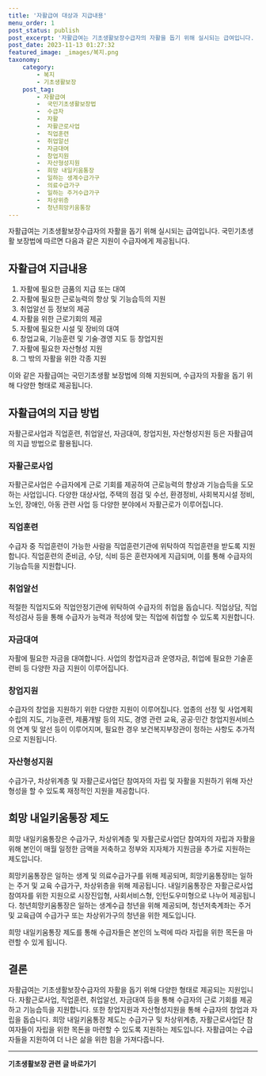 ```yaml
---
title: '자활급여 대상과 지급내용'
menu_order: 1
post_status: publish
post_excerpt: '자활급여는 기초생활보장수급자의 자활을 돕기 위해 실시되는 급여입니다. 국민기초생활 보장법에 따르면 다음과 같은 지원이 수급자에게 제공됩니다.'
post_date: 2023-11-13 01:27:32
featured_image: _images/복지.png
taxonomy:
    category:
        - 복지
        - 기초생활보장
    post_tag:
        - 자활급여
        -  국민기초생활보장법
        -  수급자
        -  자활
        -  자활근로사업
        -  직업훈련
        -  취업알선
        -  자금대여
        -  창업지원
        -  자산형성지원
        -  희망 내일키움통장
        -  일하는 생계수급가구
        -  의료수급가구
        -  일하는 주거수급가구
        -  차상위층
        -  청년희망키움통장
---
```



자활급여는 기초생활보장수급자의 자활을 돕기 위해 실시되는 급여입니다. 국민기초생활 보장법에 따르면 다음과 같은 지원이 수급자에게 제공됩니다.

## 자활급여 지급내용

1. 자활에 필요한 금품의 지급 또는 대여
2. 자활에 필요한 근로능력의 향상 및 기능습득의 지원
3. 취업알선 등 정보의 제공
4. 자활을 위한 근로기회의 제공
5. 자활에 필요한 시설 및 장비의 대여
6. 창업교육, 기능훈련 및 기술·경영 지도 등 창업지원
7. 자활에 필요한 자산형성 지원
8. 그 밖의 자활을 위한 각종 지원

이와 같은 자활급여는 국민기초생활 보장법에 의해 지원되며, 수급자의 자활을 돕기 위해 다양한 형태로 제공됩니다.

## 자활급여의 지급 방법

자활근로사업과 직업훈련, 취업알선, 자금대여, 창업지원, 자산형성지원 등은 자활급여의 지급 방법으로 활용됩니다.

### 자활근로사업

자활근로사업은 수급자에게 근로 기회를 제공하여 근로능력의 향상과 기능습득을 도모하는 사업입니다. 다양한 대상사업, 주택의 점검 및 수선, 환경정비, 사회복지시설 정비, 노인, 장애인, 아동 관련 사업 등 다양한 분야에서 자활근로가 이루어집니다.

### 직업훈련

수급자 중 직업훈련이 가능한 사람을 직업훈련기관에 위탁하여 직업훈련을 받도록 지원합니다. 직업훈련의 준비금, 수당, 식비 등은 훈련자에게 지급되며, 이를 통해 수급자의 기능습득을 지원합니다.

### 취업알선

적절한 직업지도와 직업안정기관에 위탁하여 수급자의 취업을 돕습니다. 직업상담, 직업적성검사 등을 통해 수급자가 능력과 적성에 맞는 직업에 취업할 수 있도록 지원합니다.

### 자금대여

자활에 필요한 자금을 대여합니다. 사업의 창업자금과 운영자금, 취업에 필요한 기술훈련비 등 다양한 자금 지원이 이루어집니다.

### 창업지원

수급자의 창업을 지원하기 위한 다양한 지원이 이루어집니다. 업종의 선정 및 사업계획 수립의 지도, 기능훈련, 제품개발 등의 지도, 경영 관련 교육, 공공·민간 창업지원서비스의 연계 및 알선 등이 이루어지며, 필요한 경우 보건복지부장관이 정하는 사항도 추가적으로 지원됩니다.

### 자산형성지원

수급가구, 차상위계층 및 자활근로사업단 참여자의 자립 및 자활을 지원하기 위해 자산형성을 할 수 있도록 재정적인 지원을 제공합니다.

## 희망 내일키움통장 제도

희망 내일키움통장은 수급가구, 차상위계층 및 자활근로사업단 참여자의 자립과 자활을 위해 본인이 매월 일정한 금액을 저축하고 정부와 지자체가 지원금을 추가로 지원하는 제도입니다. 

희망키움통장은 일하는 생계 및 의료수급가구를 위해 제공되며, 희망키움통장Ⅱ는 일하는 주거 및 교육 수급가구, 차상위층을 위해 제공됩니다. 내일키움통장은 자활근로사업 참여자를 위한 지원으로 시장진입형, 사회서비스형, 인턴도우미형으로 나누어 제공됩니다. 청년희망키움통장은 일하는 생계수급 청년을 위해 제공되며, 청년저축계좌는 주거 및 교육급여 수급가구 또는 차상위가구의 청년을 위한 제도입니다.

희망 내일키움통장 제도를 통해 수급자들은 본인의 노력에 따라 자립을 위한 목돈을 마련할 수 있게 됩니다.

## 결론

자활급여는 기초생활보장수급자의 자활을 돕기 위해 다양한 형태로 제공되는 지원입니다. 자활근로사업, 직업훈련, 취업알선, 자금대여 등을 통해 수급자의 근로 기회를 제공하고 기능습득을 지원합니다. 또한 창업지원과 자산형성지원을 통해 수급자의 창업과 자립을 돕습니다. 희망 내일키움통장 제도는 수급가구 및 차상위계층, 자활근로사업단 참여자들이 자립을 위한 목돈을 마련할 수 있도록 지원하는 제도입니다. 자활급여는 수급자들을 지원하여 더 나은 삶을 위한 힘을 가져다줍니다.
<!-- wp:separator -->
<hr class="wp-block-separator has-alpha-channel-opacity"/>
<!-- /wp:separator -->

<!-- wp:group {"backgroundColor":"base","layout":{"type":"constrained"}} -->
<div class="wp-block-group has-base-background-color has-background"><!-- wp:paragraph {"align":"center","fontSize":"medium"} -->
<p class="has-text-align-center has-large-font-size"><strong>기초생활보장 관련 글 바로가기</strong></p>
<!-- /wp:paragraph -->


<!-- wp:latest-posts
{"categories":[{"id":15506,"count":19,"description":"","link":"https://uknowlaw.com/category/%ea%b8%b0%ec%b4%88%ec%83%9d%ed%99%9c%eb%b3%b4%ec%9e%a5/","name":"기초생활보장","slug":"기초생활보장","taxonomy":"category","parent":0,"meta":[],"_links":{"self":[{"href":"https://uknowlaw.com/wp-json/wp/v2/categories/15506"}],"collection":[{"href":"https://uknowlaw.com/wp-json/wp/v2/categories"}],"about":[{"href":"https://uknowlaw.com/wp-json/wp/v2/taxonomies/category"}],"wp:post_type":[{"href":"https://uknowlaw.com/wp-json/wp/v2/posts?categories=15506"}],"curies":[{"name":"wp","href":"https://api.w.org/{rel}","templated":true}]}}],"postsToShow":100,"excerptLength":28,"postLayout":"grid","columns":2,"featuredImageAlign":"left","featuredImageSizeSlug":"large","fontSize":"small"} /--></div>
<!-- /wp:group -->